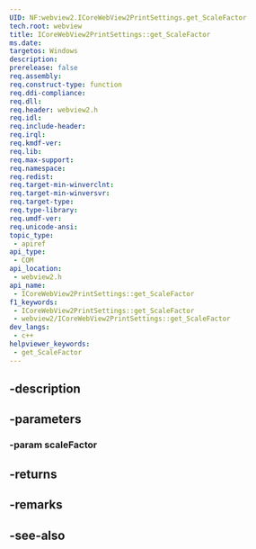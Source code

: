 ```yaml
---
UID: NF:webview2.ICoreWebView2PrintSettings.get_ScaleFactor
tech.root: webview
title: ICoreWebView2PrintSettings::get_ScaleFactor
ms.date: 
targetos: Windows
description: 
prerelease: false
req.assembly: 
req.construct-type: function
req.ddi-compliance: 
req.dll: 
req.header: webview2.h
req.idl: 
req.include-header: 
req.irql: 
req.kmdf-ver: 
req.lib: 
req.max-support: 
req.namespace: 
req.redist: 
req.target-min-winverclnt: 
req.target-min-winversvr: 
req.target-type: 
req.type-library: 
req.umdf-ver: 
req.unicode-ansi: 
topic_type:
 - apiref
api_type:
 - COM
api_location:
 - webview2.h
api_name:
 - ICoreWebView2PrintSettings::get_ScaleFactor
f1_keywords:
 - ICoreWebView2PrintSettings::get_ScaleFactor
 - webview2/ICoreWebView2PrintSettings::get_ScaleFactor
dev_langs:
 - c++
helpviewer_keywords:
 - get_ScaleFactor
---
```


## -description

## -parameters

### -param scaleFactor

## -returns

## -remarks

## -see-also

